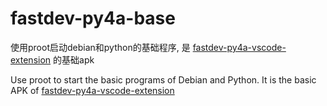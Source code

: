 # fastdev-py4a-base

使用proot启动debian和python的基础程序, 是 [fastdev-py4a-vscode-extension](https://github.com/PurplePotatoTools/fastdev-py4a-vscode-extension) 的基础apk

Use proot to start the basic programs of Debian and Python. It is the basic APK of [fastdev-py4a-vscode-extension](https://github.com/PurplePotatoTools/fastdev-py4a-vscode-extension)

